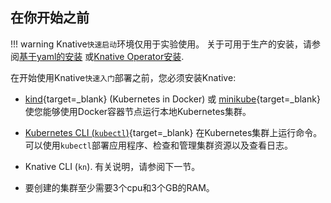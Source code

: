 <!-- Snippet used in the following topics:
- /docs/getting-started/README.md
- /docs/install/quickstart-install.md
- /docs/getting-started/quickstart-install.md
-->
## 在你开始之前

!!! warning
    Knative`快速启动`环境仅用于实验使用。
    关于可用于生产的安装，请参阅[基于yaml的安装](/docs/install/yaml-install/)
    或[Knative Operator安装](/docs/install/operator/knative-with-operators/).

在开始使用Knative`快速入门`部署之前，您必须安装Knative:

- [kind](https://kind.sigs.k8s.io/docs/user/quick-start){target=_blank} (Kubernetes in Docker) 或 [minikube](https://minikube.sigs.k8s.io/docs/start/){target=_blank} 使您能够使用Docker容器节点运行本地Kubernetes集群。

- [Kubernetes CLI (`kubectl`)](https://kubernetes.io/docs/tasks/tools/install-kubectl){target=_blank} 在Kubernetes集群上运行命令。 可以使用`kubectl`部署应用程序、检查和管理集群资源以及查看日志。

- Knative CLI (`kn`). 有关说明，请参阅下一节。

- 要创建的集群至少需要3个cpu和3个GB的RAM。
